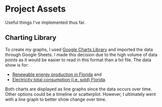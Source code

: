 # Project Assets
Useful things I've implemented thus far.

## Charting Library
To create my graphs, I used [Google Charts Library](https://developers.google.com/chart/) and imported the data through Google Sheets. I made this decision due to the high volume of data points as it would be easier to read in this format than a txt file. The data show is for: 
* [Renewable energy production in Florida](https://www.eia.gov/opendata/qb.php?sdid=SEDS.REPRB.FL.A) and 
* [Electricity total consumption (i.e. sold) Florida](https://www.eia.gov/opendata/qb.php?sdid=SEDS.ESTCB.FL.A).

Both charts are displayed as line graphs since the data occurs over time. Other options could be a timeline or scatterplot. However, I ultimately went with a line graph to better show change over time. 
